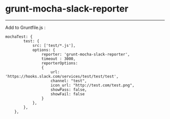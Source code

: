 grunt-mocha-slack-reporter
=======================


-------------

Add to Gruntfile.js : 

    mochaTest: {
            test: {
                src: ['test/*.js'],
                options: {
                    reporter: 'grunt-mocha-slack-reporter',
                    timeout : 3000,
                    reporterOptions:
                    {
                        url: 'https://hooks.slack.com/services/test/test/test',
                        channel: "test",
                        icon_url: "http://test.com/test.png",
                        showPass: false,
                        showFail: false
                    }
                },
            },
        },

